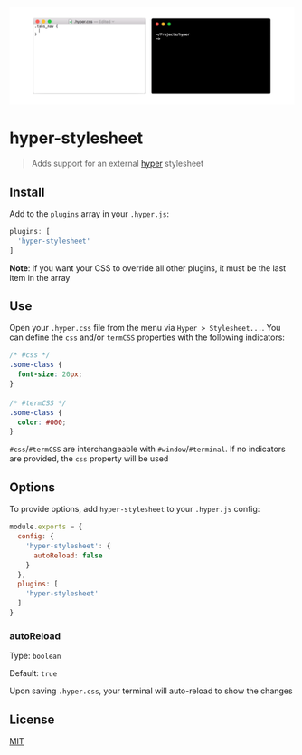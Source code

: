 ![Screenshot](img/screenshot.gif)

# hyper-stylesheet

> Adds support for an external [hyper](https://hyper.is) stylesheet

## Install

Add to the `plugins` array in your `.hyper.js`:

```javascript
plugins: [
  'hyper-stylesheet'
]
```

**Note**: if you want your CSS to override all other plugins, it must be the last item in the array

## Use

Open your `.hyper.css` file from the menu via `Hyper > Stylesheet...`. You can define the `css` and/or `termCSS` properties with the following indicators:

```css
/* #css */
.some-class {
  font-size: 20px;
}

/* #termCSS */
.some-class {
  color: #000;
}
```

`#css`/`#termCSS` are interchangeable with `#window`/`#terminal`. If no indicators are provided, the `css` property will be used

## Options

To provide options, add `hyper-stylesheet` to your `.hyper.js` config:

```javascript
module.exports = {
  config: {
    'hyper-stylesheet': {
      autoReload: false
    }
  },
  plugins: [
    'hyper-stylesheet'
  ]
}
```

### autoReload

Type: `boolean`

Default: `true`

Upon saving `.hyper.css`, your terminal will auto-reload to show the changes

## License

[MIT](LICENSE)
